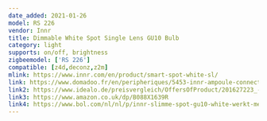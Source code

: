 ```yaml
---
date_added: 2021-01-26
model: RS 226
vendor: Innr
title: Dimmable White Spot Single Lens GU10 Bulb
category: light
supports: on/off, brightness
zigbeemodel: ['RS 226']
compatible: [z4d,deconz,z2m]
mlink: https://www.innr.com/en/product/smart-spot-white-sl/
link: https://www.domadoo.fr/en/peripheriques/5453-innr-ampoule-connectee-type-gu10-zigbee-30-pack-de-2-ampoules-blanc-chaud-2700k-8718781552695.html
link2: https://www.idealo.de/preisvergleich/OffersOfProduct/201627223_-smart-spot-white-gu10-350lm-zigbee-3-0-4er-pack-innr.html
link3: https://www.amazon.co.uk/dp/B088X1639R
link4: https://www.bol.com/nl/nl/p/innr-slimme-spot-gu10-white-werkt-met-philips-hue-warmwit-licht-zigbee-smart-led-lamp-dimbaar-2-pack/9300000017783184/
---
```

